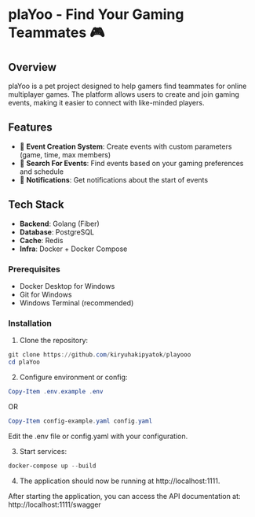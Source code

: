 # plaYoo - Find Your Gaming Teammates 🎮

## Overview
plaYoo is a pet project designed to help gamers find teammates for online multiplayer games. The platform allows users to create and join gaming events, making it easier to connect with like-minded players.

## Features
- 🎯 **Event Creation System**: Create events with custom parameters (game, time, max members)
- 🔎 **Search For Events**: Find events based on your gaming preferences and schedule
- 🔔 **Notifications**: Get notifications about the start of events

## Tech Stack
- **Backend**: Golang (Fiber)
- **Database**: PostgreSQL
- **Cache**: Redis
- **Infra**: Docker + Docker Compose

### Prerequisites
- Docker Desktop for Windows
- Git for Windows
- Windows Terminal (recommended)

### Installation
1. Clone the repository:
```powershell
git clone https://github.com/kiryuhakipyatok/playooo
cd plaYoo
```
2. Configure environment or config:
```powershell
Copy-Item .env.example .env
```
OR 
```powershell
Copy-Item config-example.yaml config.yaml
```
Edit the .env file or config.yaml with your configuration.

3. Start services:
```powershell
docker-compose up --build
```
4. The application should now be running at http://localhost:1111.

After starting the application, you can access the API documentation at:
http://localhost:1111/swagger
